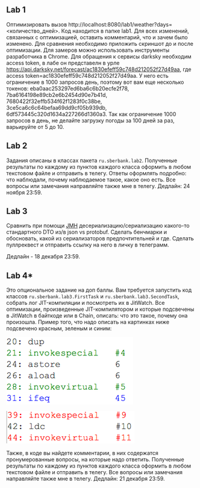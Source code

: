 ## Lab 1
Оптимизировать вызов http://localhost:8080/lab1/weather?days=<количество_дней>. Код находится в папке lab1. Для всех изменений, связанных с оптимизацией, оставить комментарий, 
что и зачем было изменено. Для сравнения необходимо приложить скриншот до и после оптимизации. Для замеров можно использовать инструменты разработчика
в Chrome. Для обращения к сервисы darksky необходим access token, в лабе он представелн в урле https://api.darksky.net/forecast/ac1830efeff59c748d212052f27d49aa, где access token=ac1830efeff59c748d212052f27d49aa. У него есть ограничение в 1000 запросов день, поэтому вот вам еще несколько токенов: eba0aac253297ed6ba6c6b20ecfe2f78, 7ba6164198e89cb2e6b2454d90e7b41d, 7680422f32effb534f62f1283f0c38be, 3ce5ca6c6c64befaa69dd9cf05b939db, 6df573445c320d1634a227266d1360a3. Так как ограничение 1000 запросов в день, не делайте загрузку погоды за 100 дней за раз, варьируйте от 5 до 10. 

## Lab 2
Задания описаны в классах пакета `ru.sberbank.lab2`. Полученные результаты по каждому из пунктов каждого класса оформить в любом текстовом файле и отправить в телегу. Ответы оформлять подробно: что наблюдали, почему наблюдаемое такое, какое оно есть. Все вопросы или замечания направляйте также мне в телегу. Дедлайн: 24 ноября 23:59. 

## Lab 3
Сравнить при помощи [JMH](https://github.com/openjdk/jmh) десериализацию/сериализацию какого-то стандартного DTO из/в json vs protobuf.
Сделать бенчмарки и обосновать, какой из сериализаторов предпочтительней и где.
Сделать пуллреквест и отправить ссылку на него в личку в телеграмм.

Дедлайн - 18 декабря 23:59.

## Lab 4*
Это опциональное задание на доп баллы. 
Вам требуется запустить код классов `ru.sberbank.lab3.FirstTask` и `ru.sberbank.lab3.SecondTask`, собрать лог JIT-компиляции и посмотреть их в JitWatch. Все оптимизации, произведенные JIT-компилятором и которые подсвечены в JitWatch в байткоде или в Chain, описать: что это такое, почему она произошла. Пример того, что надо описать на картинках ниже подсвечено красным, зеленым и синим:

![](res/good.png)

![](res/bad.png)

Также, в коде вы найдете комментарии, в них содержатся пронумерованные вопросы, на которые надо ответить.
Полученные результаты по каждому из пунктов каждого класса оформить в любом текстовом файле и отправить в телегу. Все вопросы или замечания направляйте также мне в телегу. Дедлайн: 21 декабря 23:59.
